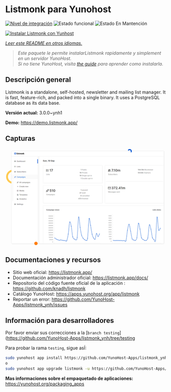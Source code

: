 <!--
Este archivo README esta generado automaticamente<https://github.com/YunoHost/apps/tree/master/tools/readme_generator>
No se debe editar a mano.
-->

# Listmonk para Yunohost

[![Nivel de integración](https://dash.yunohost.org/integration/listmonk.svg)](https://ci-apps.yunohost.org/ci/apps/listmonk/) ![Estado funcional](https://ci-apps.yunohost.org/ci/badges/listmonk.status.svg) ![Estado En Mantención](https://ci-apps.yunohost.org/ci/badges/listmonk.maintain.svg)

[![Instalar Listmonk con Yunhost](https://install-app.yunohost.org/install-with-yunohost.svg)](https://install-app.yunohost.org/?app=listmonk)

*[Leer este README en otros idiomas.](./ALL_README.md)*

> *Este paquete le permite instalarListmonk rapidamente y simplement en un servidor YunoHost.*  
> *Si no tiene YunoHost, visita [the guide](https://yunohost.org/install) para aprender como instalarla.*

## Descripción general

Listmonk is a standalone, self-hosted, newsletter and mailing list manager. It is fast, feature-rich, and packed into a single binary. It uses a PostgreSQL database as its data base.


**Versión actual:** 3.0.0~ynh1

**Demo:** <https://demo.listmonk.app/>

## Capturas

![Captura de Listmonk](./doc/screenshots/screenshot.png)

## Documentaciones y recursos

- Sitio web oficial: <https://listmonk.app/>
- Documentación administrador oficial: <https://listmonk.app/docs/>
- Repositorio del código fuente oficial de la aplicación : <https://github.com/knadh/listmonk>
- Catálogo YunoHost: <https://apps.yunohost.org/app/listmonk>
- Reportar un error: <https://github.com/YunoHost-Apps/listmonk_ynh/issues>

## Información para desarrolladores

Por favor enviar sus correcciones a la [`branch testing`](https://github.com/YunoHost-Apps/listmonk_ynh/tree/testing

Para probar la rama `testing`, sigue asÍ:

```bash
sudo yunohost app install https://github.com/YunoHost-Apps/listmonk_ynh/tree/testing --debug
o
sudo yunohost app upgrade listmonk -u https://github.com/YunoHost-Apps/listmonk_ynh/tree/testing --debug
```

**Mas informaciones sobre el empaquetado de aplicaciones:** <https://yunohost.org/packaging_apps>
